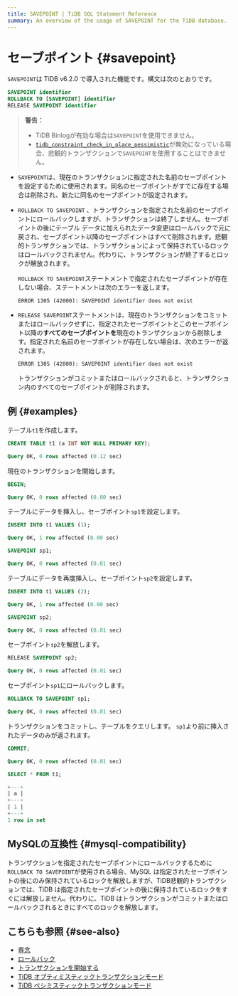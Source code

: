 ```yaml
---
title: SAVEPOINT | TiDB SQL Statement Reference
summary: An overview of the usage of SAVEPOINT for the TiDB database.
---
```


# セーブポイント {#savepoint}

`SAVEPOINT`は TiDB v6.2.0 で導入された機能です。構文は次のとおりです。

```sql
SAVEPOINT identifier
ROLLBACK TO [SAVEPOINT] identifier
RELEASE SAVEPOINT identifier
```

> **警告：**
>
> -   TiDB Binlogが有効な場合は`SAVEPOINT`を使用できません。
> -   [`tidb_constraint_check_in_place_pessimistic`](/system-variables.md#tidb_constraint_check_in_place_pessimistic-new-in-v630)が無効になっている場合、悲観的トランザクションで`SAVEPOINT`を使用することはできません。

-   `SAVEPOINT`は、現在のトランザクションに指定された名前のセーブポイントを設定するために使用されます。同名のセーブポイントがすでに存在する場合は削除され、新たに同名のセーブポイントが設定されます。

-   `ROLLBACK TO SAVEPOINT` 、トランザクションを指定された名前のセーブポイントにロールバックしますが、トランザクションは終了しません。セーブポイントの後にテーブル データに加えられたデータ変更はロールバックで元に戻され、セーブポイント以降のセーブポイントはすべて削除されます。悲観的トランザクションでは、トランザクションによって保持されているロックはロールバックされません。代わりに、トランザクションが終了するとロックが解放されます。

    `ROLLBACK TO SAVEPOINT`ステートメントで指定されたセーブポイントが存在しない場合、ステートメントは次のエラーを返します。

        ERROR 1305 (42000): SAVEPOINT identifier does not exist

-   `RELEASE SAVEPOINT`ステートメントは、現在のトランザクションをコミットまたはロールバックせずに、指定されたセーブポイントとこのセーブポイント以降の**すべてのセーブポイントを**現在のトランザクションから削除します。指定された名前のセーブポイントが存在しない場合は、次のエラーが返されます。

        ERROR 1305 (42000): SAVEPOINT identifier does not exist

    トランザクションがコミットまたはロールバックされると、トランザクション内のすべてのセーブポイントが削除されます。

## 例 {#examples}

テーブル`t1`を作成します。

```sql
CREATE TABLE t1 (a INT NOT NULL PRIMARY KEY);
```

```sql
Query OK, 0 rows affected (0.12 sec)
```

現在のトランザクションを開始します。

```sql
BEGIN;
```

```sql
Query OK, 0 rows affected (0.00 sec)
```

テーブルにデータを挿入し、セーブポイント`sp1`を設定します。

```sql
INSERT INTO t1 VALUES (1);
```

```sql
Query OK, 1 row affected (0.00 sec)
```

```sql
SAVEPOINT sp1;
```

```sql
Query OK, 0 rows affected (0.01 sec)
```

テーブルにデータを再度挿入し、セーブポイント`sp2`を設定します。

```sql
INSERT INTO t1 VALUES (2);
```

```sql
Query OK, 1 row affected (0.00 sec)
```

```sql
SAVEPOINT sp2;
```

```sql
Query OK, 0 rows affected (0.01 sec)
```

セーブポイント`sp2`を解放します。

```sql
RELEASE SAVEPOINT sp2;
```

```sql
Query OK, 0 rows affected (0.01 sec)
```

セーブポイント`sp1`にロールバックします。

```sql
ROLLBACK TO SAVEPOINT sp1;
```

```sql
Query OK, 0 rows affected (0.01 sec)
```

トランザクションをコミットし、テーブルをクエリします。 `sp1`より前に挿入されたデータのみが返されます。

```sql
COMMIT;
```

```sql
Query OK, 0 rows affected (0.01 sec)
```

```sql
SELECT * FROM t1;
```

```sql
+---+
| a |
+---+
| 1 |
+---+
1 row in set
```

## MySQLの互換性 {#mysql-compatibility}

トランザクションを指定されたセーブポイントにロールバックするために`ROLLBACK TO SAVEPOINT`が使用される場合、MySQL は指定されたセーブポイントの後にのみ保持されているロックを解放しますが、TiDB悲観的トランザクションでは、TiDB は指定されたセーブポイントの後に保持されているロックをすぐには解放しません。代わりに、TiDB はトランザクションがコミットまたはロールバックされるときにすべてのロックを解放します。

## こちらも参照 {#see-also}

-   [専念](/sql-statements/sql-statement-commit.md)
-   [ロールバック](/sql-statements/sql-statement-rollback.md)
-   [トランザクションを開始する](/sql-statements/sql-statement-start-transaction.md)
-   [TiDB オプティミスティックトランザクションモード](/optimistic-transaction.md)
-   [TiDB ペシミスティックトランザクションモード](/pessimistic-transaction.md)
